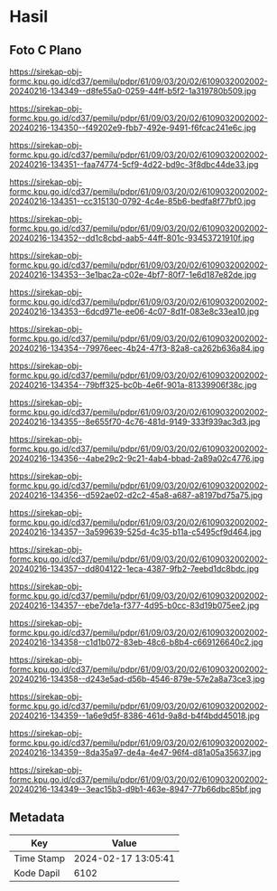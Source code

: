 # Hasil

## Foto C Plano

https://sirekap-obj-formc.kpu.go.id/cd37/pemilu/pdpr/61/09/03/20/02/6109032002002-20240216-134349--d8fe55a0-0259-44ff-b5f2-1a319780b509.jpg

https://sirekap-obj-formc.kpu.go.id/cd37/pemilu/pdpr/61/09/03/20/02/6109032002002-20240216-134350--f49202e9-fbb7-492e-9491-f6fcac241e6c.jpg

https://sirekap-obj-formc.kpu.go.id/cd37/pemilu/pdpr/61/09/03/20/02/6109032002002-20240216-134351--faa74774-5cf9-4d22-bd9c-3f8dbc44de33.jpg

https://sirekap-obj-formc.kpu.go.id/cd37/pemilu/pdpr/61/09/03/20/02/6109032002002-20240216-134351--cc315130-0792-4c4e-85b6-bedfa8f77bf0.jpg

https://sirekap-obj-formc.kpu.go.id/cd37/pemilu/pdpr/61/09/03/20/02/6109032002002-20240216-134352--dd1c8cbd-aab5-44ff-801c-93453721910f.jpg

https://sirekap-obj-formc.kpu.go.id/cd37/pemilu/pdpr/61/09/03/20/02/6109032002002-20240216-134353--3e1bac2a-c02e-4bf7-80f7-1e6d187e82de.jpg

https://sirekap-obj-formc.kpu.go.id/cd37/pemilu/pdpr/61/09/03/20/02/6109032002002-20240216-134353--6dcd971e-ee06-4c07-8d1f-083e8c33ea10.jpg

https://sirekap-obj-formc.kpu.go.id/cd37/pemilu/pdpr/61/09/03/20/02/6109032002002-20240216-134354--79976eec-4b24-47f3-82a8-ca262b636a84.jpg

https://sirekap-obj-formc.kpu.go.id/cd37/pemilu/pdpr/61/09/03/20/02/6109032002002-20240216-134354--79bff325-bc0b-4e6f-901a-81339906f38c.jpg

https://sirekap-obj-formc.kpu.go.id/cd37/pemilu/pdpr/61/09/03/20/02/6109032002002-20240216-134355--8e655f70-4c76-481d-9149-333f939ac3d3.jpg

https://sirekap-obj-formc.kpu.go.id/cd37/pemilu/pdpr/61/09/03/20/02/6109032002002-20240216-134356--4abe29c2-9c21-4ab4-bbad-2a89a02c4776.jpg

https://sirekap-obj-formc.kpu.go.id/cd37/pemilu/pdpr/61/09/03/20/02/6109032002002-20240216-134356--d592ae02-d2c2-45a8-a687-a8197bd75a75.jpg

https://sirekap-obj-formc.kpu.go.id/cd37/pemilu/pdpr/61/09/03/20/02/6109032002002-20240216-134357--3a599639-525d-4c35-b11a-c5495cf9d464.jpg

https://sirekap-obj-formc.kpu.go.id/cd37/pemilu/pdpr/61/09/03/20/02/6109032002002-20240216-134357--dd804122-1eca-4387-9fb2-7eebd1dc8bdc.jpg

https://sirekap-obj-formc.kpu.go.id/cd37/pemilu/pdpr/61/09/03/20/02/6109032002002-20240216-134357--ebe7de1a-f377-4d95-b0cc-83d19b075ee2.jpg

https://sirekap-obj-formc.kpu.go.id/cd37/pemilu/pdpr/61/09/03/20/02/6109032002002-20240216-134358--c1d1b072-83eb-48c6-b8b4-c669126640c2.jpg

https://sirekap-obj-formc.kpu.go.id/cd37/pemilu/pdpr/61/09/03/20/02/6109032002002-20240216-134358--d243e5ad-d56b-4546-879e-57e2a8a73ce3.jpg

https://sirekap-obj-formc.kpu.go.id/cd37/pemilu/pdpr/61/09/03/20/02/6109032002002-20240216-134359--1a6e9d5f-8386-461d-9a8d-b4f4bdd45018.jpg

https://sirekap-obj-formc.kpu.go.id/cd37/pemilu/pdpr/61/09/03/20/02/6109032002002-20240216-134359--8da35a97-de4a-4e47-96f4-d81a05a35637.jpg

https://sirekap-obj-formc.kpu.go.id/cd37/pemilu/pdpr/61/09/03/20/02/6109032002002-20240216-134349--3eac15b3-d9b1-463e-8947-77b66dbc85bf.jpg


## Metadata

| Key        | Value               |
| ---------- | ------------------- |
| Time Stamp | 2024-02-17 13:05:41 |
| Kode Dapil | 6102                |



